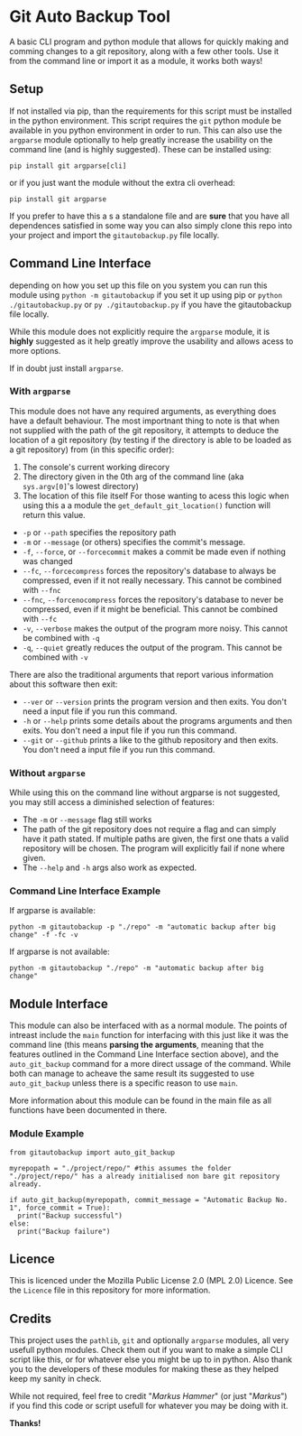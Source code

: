 # Git Auto Backup Tool

A basic CLI program and python module that allows for quickly making and comming changes to a git repository, along with a few other tools. Use it from the command line or import it as a module, it works both ways!

## Setup

If not installed via pip, than the requirements for this script must be installed in the python environment. This script requires the ``git`` python module be available in you python environment in order to run. This can also use the ``argparse`` module optionally to help greatly increase the usability on the command line (and is highly suggested). These can be installed using:

``pip install git argparse[cli]``

or if you just want the module without the extra cli overhead:

``pip install git argparse``

If you prefer to have this a s a standalone file and are **sure** that you have all dependences satisfied in some way you can also simply clone this repo into your project and import the ``gitautobackup.py`` file locally.

## Command Line Interface

depending on how you set up this file on you system you can run this module using ``python -m gitautobackup`` if you set it up using pip or ``python ./gitautobackup.py`` or ``py ./gitautobackup.py`` if you have the gitautobackup file locally.

While this module does not explicitly require the ``argparse`` module, it is **highly** suggested as it help greatly improve the usability and allows acess to more options.

If in doubt just install ``argparse``.

### With ``argparse``

This module does not have any required arguments, as everything does have a default behaviour. The most importnant thing to note is that when not supplied with the path of the git repository, it attempts to deduce the location of a git repository (by testing if the directory is able to be loaded as a git repository) from (in this specific order):

1. The console's current working direcory
2. The directory given in the 0th arg of the command line (aka ``sys.argv[0]``'s lowest directory)
3. The location of this file itself
   For those wanting to acess this logic when using this a  a module the ``get_default_git_location()`` function will return this value.

- ``-p`` or ``--path`` specifies the repository path
- ``-m`` or ``--message`` (or others) specifies the commit's message.
- ``-f``, ``--force``, or ``--forcecommit`` makes a commit be made even if nothing was changed
- ``--fc``, ``--forcecompress`` forces the repository's database to always be compressed, even if it not really necessary. This cannot be combined with ``--fnc``
- ``--fnc``, ``--forcenocompress`` forces the repository's database to never be compressed, even if it might be beneficial. This cannot be combined with ``--fc``
- ``-v``, ``--verbose`` makes the output of the program more noisy. This cannot be combined with ``-q``
- ``-q``, ``--quiet`` greatly reduces the output of the program. This cannot be combined with ``-v``

There are also the traditional arguments that report various information about this software then exit:

- ``--ver`` or ``--version`` prints the program version and then exits. You don't need a input file if you run this command.
- ``-h`` or ``--help`` prints some details about the programs arguments and then exits. You don't need a input file if you run this command.
- ``--git`` or ``--github`` prints a like to the github repository and then exits. You don't need a input file if you run this command.

### Without ``argparse``

While using this on the command line without argparse is not suggested, you may still access a diminished selection of features:

- The ``-m`` or ``--message`` flag still works
- The path of the git repository does not require a flag and can simply have it path stated. If multiple paths are given, the first one thats a valid repository will be chosen. The program will explicitly fail if none where given.
- The ``--help`` and ``-h`` args also work as expected.

### Command Line Interface Example

If argparse is available:

```cmd:
python -m gitautobackup -p "./repo" -m "automatic backup after big change" -f -fc -v
```

If argparse is not available:

```cmd:
python -m gitautobackup "./repo" -m "automatic backup after big change"
```

## Module Interface

This module can also be interfaced with as a normal module. The points of intreast include the ``main`` function for interfacing with this just like it was the command line (this means **parsing the arguments**, meaning that the features outlined in the Command Line Interface section above), and the ``auto_git_backup`` command for a more direct ussage of the command.
While both can manage to acheave the same result its suggested to use ``auto_git_backup`` unless there is a specific reason to use ``main``.

More information about this module can be found in the main file as all functions have been documented in there.

### Module Example

```python:
from gitautobackup import auto_git_backup

myrepopath = "./project/repo/" #this assumes the folder "./project/repo/" has a already initialised non bare git repository already.

if auto_git_backup(myrepopath, commit_message = "Automatic Backup No. 1", force_commit = True):
  print("Backup successful")
else:
  print("Backup failure")
```

## Licence

This is licenced under the Mozilla Public License 2.0 (MPL 2.0) Licence. See the ``Licence`` file in this repository for more information.

## Credits

This project uses the ``pathlib``, ``git`` and optionally ``argparse`` modules, all very usefull python modules. Check them out if you want to make a simple CLI script like this, or for whatever else you might be up to in python. Also thank you to the developers of these modules for making these as they helped keep my sanity in check.

While not required, feel free to credit "*Markus Hammer*" (or just "*Markus*") if you find this code or script usefull for whatever you may be doing with it.

**Thanks!**
